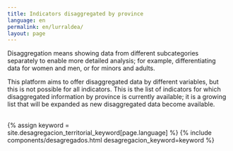 ```yaml
---
title: Indicators disaggregated by province
language: en
permalink: en/lurraldea/
layout: page
---
```



<div class="container">
<p>Disaggregation means showing data from different subcategories separately to enable more detailed analysis; for example, differentiating data for women and men, or for minors and adults.</p>
<p>This platform aims to offer disaggregated data by different variables, but this is not possible for all indicators. This is the list of indicators for which disaggregated information by province is currently available; it is a growing list that will be expanded as new disaggregated data become available.</p>
<br>
{% assign keyword = site.desagregacion_territorial_keyword[page.language] %}
{% include components/desagregados.html desagregacion_keyword=keyword %}
</div>
